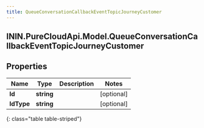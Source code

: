 ```yaml
---
title: QueueConversationCallbackEventTopicJourneyCustomer
---
```

## ININ.PureCloudApi.Model.QueueConversationCallbackEventTopicJourneyCustomer

## Properties

|Name | Type | Description | Notes|
|------------ | ------------- | ------------- | -------------|
| **Id** | **string** |  | [optional] |
| **IdType** | **string** |  | [optional] |
{: class="table table-striped"}


